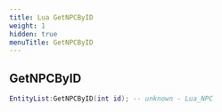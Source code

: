 ```yaml
---
title: Lua GetNPCByID
weight: 1
hidden: true
menuTitle: GetNPCByID
---
```

## GetNPCByID
```lua
EntityList:GetNPCByID(int id); -- unknown - Lua_NPC
```